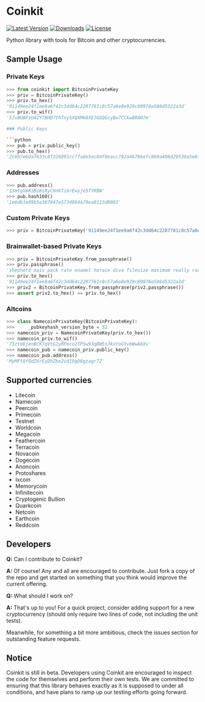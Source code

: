 Coinkit
=====

[![Latest Version](https://pypip.in/version/coinkit/badge.svg)](https://pypi.python.org/pypi/coinkit/)
[![Downloads](https://pypip.in/download/coinkit/badge.svg)](https://pypi.python.org/pypi/coinkit/)
[![License](https://pypip.in/license/coinkit/badge.svg)](https://pypi.python.org/pypi/coinkit>/)

Python library with tools for Bitcoin and other cryptocurrencies.

## Sample Usage

### Private Keys

```python
>>> from coinkit import BitcoinPrivateKey
>>> priv = BitcoinPrivateKey()
>>> priv.to_hex()
'91149ee24f1ee9a6f42c3dd64c2287781c8c57a6e8e929c80976e586d5322a3d'
>>> priv.to_wif()
'5JvBUBPzU42Y7BHD7thTnySXQXMk8XEJGGQGcyBw7CCkw8RAH7m'

### Public Keys

```python
>>> pub = priv.public_key()
>>> pub.to_hex()
'2c6b7e6da7633c8f226891cc7fa8e5ec84f8eacc792a46786efc869a408d29539a5e6f8de3f71c0014e8ea71691c7b41f45c083a074fef7ab5c321753ba2b3fe'
```

### Addresses

```python
>>> pub.address()
'13mtgVARiB1HiRyCHnKTi6rEwyje5TYKBW'
>>> pub.hash160()
'1e6db1e09b5e307847e5734864a79ea0113d0083'
```

### Custom Private Keys

```python
>>> priv = BitcoinPrivateKey('91149ee24f1ee9a6f42c3dd64c2287781c8c57a6e8e929c80976e586d5322a3d')
```

### Brainwallet-based Private Keys

```python
>>> priv = BitcoinPrivateKey.from_passphrase()
>>> priv.passphrase()
'shepherd mais pack rate enamel horace diva filesize maximum really roar mall'
>>> priv.to_hex()
'91149ee24f1ee9a6f42c3dd64c2287781c8c57a6e8e929c80976e586d5322a3d'
>>> priv2 = BitcoinPrivateKey.from_passphrase(priv2.passphrase())
>>> assert priv2.to_hex() == priv.to_hex()
```

### Altcoins

```python
>>> class NamecoinPrivateKey(BitcoinPrivateKey):
>>>     _pubkeyhash_version_byte = 52
>>> namecoin_priv = NamecoinPrivateKey(priv.to_hex())
>>> namecoin_priv.to_wif()
'73zteEjenBCK7qVtG2yRPeco2TP5w93qBW5sJkxYoGYvbWwAbXv'
>>> namecoin_pub = namecoin_priv.public_key()
>>> namecoin_pub.address()
'MyMFt8fQdZ6rEyDhZbe2vd19gD8gzagr7Z'
```

## Supported currencies

- Litecoin
- Namecoin
- Peercoin
- Primecoin
- Testnet
- Worldcoin
- Megacoin
- Feathercoin
- Terracoin
- Novacoin
- Dogecoin
- Anoncoin
- Protoshares
- Ixcoin
- Memorycoin
- Infinitecoin
- Cryptogenic Bullion
- Quarkcoin
- Netcoin
- Earthcoin
- Reddcoin

## Developers

**Q:** Can I contribute to Coinkit?

**A:** Of course! Any and all are encouraged to contribute. Just fork a copy of the repo and get started on something that you think would improve the current offering.

**Q:** What should I work on?

**A:** That's up to you! For a quick project, consider adding support for a new cryptocurrency (should only require two lines of code, not including the unit tests).

Meanwhile, for something a bit more ambitious, check the issues section for outstanding feature requests.

## Notice

Coinkit is still in beta. Developers using Coinkit are encouraged to inspect the code for themselves and perform their own tests. We are committed to ensuring that this library behaves exactly as it is supposed to under all conditions, and have plans to ramp up our testing efforts going forward.

